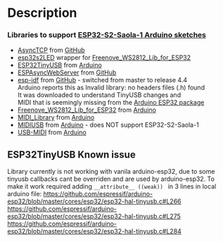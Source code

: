# Description

### Libraries to support [ESP32-S2-Saola-1 Arduino sketches](https://github.com/blekenbleu/midi_examples)
- [AsyncTCP](file:///C:/Users/bleke/Documents/Arduino/libraries/AsyncTCP) from [GitHub](https://github.com/chegewara/EspTinyUSB)
- [esp32s2LED](file:///C:/Users/bleke/Documents/Arduino/libraries/esp32s2LED) wrapper for [Freenove_WS2812_Lib_for_ESP32](Freenove_WS2812_Lib_for_ESP32)
- [ESP32TinyUSB](file:///C:/Users/bleke/Documents/Arduino/libraries/ESP32TinyUSB) from [Arduino](https://www.arduino.cc/reference//en/libraries/esp32tinyusb)  
- [ESPAsyncWebServer](file:///C:/Users/bleke/Documents/Arduino/libraries/ESPAsyncWebServer) from [GitHub](https://github.com/me-no-dev/ESPAsyncWebServer)  
- [esp-idf](file:///C:/Users/bleke/Documents/Arduino/libraries/esp-idf) from [GitHub](https://github.com/espressif/esp-idf/tree/release/v4.4) - switched from master to release 4.4  
  Arduino reports this as Invalid library: no headers files (.h) found  
  It was downloaded to understand TinyUSB changes and  
  MIDI that is seemingly missing from the [Arduino ESP32 package](https://github.com/espressif/arduino-esp32)
- [Freenove_WS2812_Lib_for_ESP32](file:///C:/Users/bleke/Documents/Arduino/libraries/Freenove_WS2812_Lib_for_ESP32) from [Arduino](https://www.arduino.cc/reference/en/libraries/freenove-ws2812-lib-for-esp32/)  
- [MIDI_Library](file:///C:/Users/bleke/Documents/Arduino/libraries/MIDI_Library) from [Arduino](https://www.arduino.cc/reference/en/libraries/midi-library/)
- [MIDIUSB](file:///C:/Users/bleke/Documents/Arduino/libraries/MIDIUSB) from [Arduino](https://www.arduino.cc/reference/en/libraries/midiusb/) - does NOT support ESP32-S2-Saola-1  
- [USB-MIDI](file:///C:/Users/bleke/Documents/Arduino/libraries/USB-MIDI) from [Arduino](https://www.arduino.cc/reference/en/libraries/usbmidi/)


## ESP32TinyUSB Known issue
Library currently is not working with vanila arduino-esp32,
 due to some tinyusb callbacks cant be overriden and are used by arduino-esp32.
 To make it work required adding `__attribute__ ((weak)) ` in 3 lines in local arduino file:
https://github.com/espressif/arduino-esp32/blob/master/cores/esp32/esp32-hal-tinyusb.c#L266
https://github.com/espressif/arduino-esp32/blob/master/cores/esp32/esp32-hal-tinyusb.c#L275
https://github.com/espressif/arduino-esp32/blob/master/cores/esp32/esp32-hal-tinyusb.c#L284

